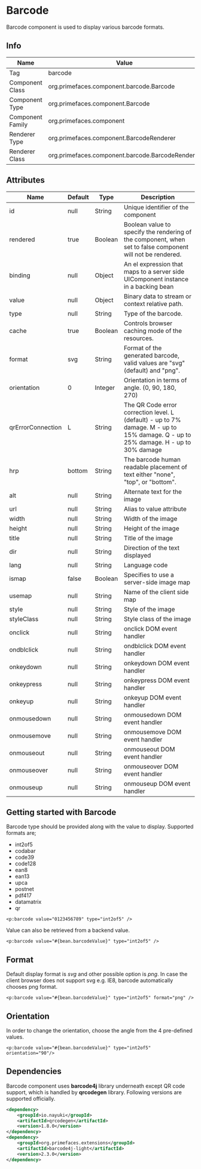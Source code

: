 # Barcode

Barcode component is used to display various barcode formats.

## Info

| Name | Value |
| --- | --- |
| Tag | barcode
| Component Class | org.primefaces.component.barcode.Barcode
| Component Type | org.primefaces.component.Barcode
| Component Family | org.primefaces.component |
| Renderer Type | org.primefaces.component.BarcodeRenderer
| Renderer Class | org.primefaces.component.barcode.BarcodeRenderer

## Attributes

| Name | Default | Type | Description |
| --- | --- | --- | --- |
| id | null | String | Unique identifier of the component
| rendered | true | Boolean | Boolean value to specify the rendering of the component, when set to false component will not be rendered.
| binding | null | Object | An el expression that maps to a server side UIComponent instance in a backing bean
| value | null | Object | Binary data to stream or context relative path.
| type | null | String | Type of the barcode.
| cache | true | Boolean | Controls browser caching mode of the resources.
| format | svg | String | Format of the generated barcode, valid values are "svg" (default) and "png".
| orientation | 0 | Integer | Orientation in terms of angle. (0, 90, 180, 270)
| qrErrorConnection | L | String | The QR Code error correction level. L (default) - up to 7% damage. M - up to 15% damage. Q - up to 25% damage. H - up to 30% damage
| hrp | bottom | String | The barcode human readable placement of text either "none", "top", or "bottom".
| alt | null | String | Alternate text for the image
| url | null | String | Alias to value attribute
| width | null | String | Width of the image
| height | null | String | Height of the image
| title | null | String | Title of the image
| dir | null | String | Direction of the text displayed
| lang | null | String | Language code
| ismap | false | Boolean | Specifies to use a server-side image map
| usemap | null | String | Name of the client side map
| style | null | String | Style of the image
| styleClass | null | String | Style class of the image
| onclick | null | String | onclick DOM event handler
| ondblclick | null | String | ondblclick DOM event handler
| onkeydown | null | String | onkeydown DOM event handler
| onkeypress | null | String | onkeypress DOM event handler
| onkeyup | null | String | onkeyup DOM event handler
| onmousedown | null | String | onmousedown DOM event handler
| onmousemove | null | String | onmousemove DOM event handler
| onmouseout | null | String | onmouseout DOM event handler
| onmouseover | null | String | onmouseover DOM event handler
| onmouseup | null | String | onmouseup DOM event handler

## Getting started with Barcode
Barcode type should be provided along with the value to display. Supported formats are;

- int2of5
- codabar
- code39
- code128
- ean8
- ean13
- upca
- postnet
- pdf417
- datamatrix
- qr

```xhtml
<p:barcode value="0123456789" type="int2of5" />
```

Value can also be retrieved from a backend value.

```xhtml
<p:barcode value="#{bean.barcodeValue}" type="int2of5" />
```
## Format
Default display format is _svg_ and other possible option is _png_. In case the client browser does not
support svg e.g. IE8, barcode automatically chooses png format.

```xhtml
<p:barcode value="#{bean.barcodeValue}" type="int2of5" format="png" />
```
## Orientation
In order to change the orientation, choose the angle from the 4 pre-defined values.

```xhtml
<p:barcode value="#{bean.barcodeValue}" type="int2of5" orientation="90"/>
```
## Dependencies
Barcode component uses **barcode4j** library underneath except QR code support, which is handled
by **qrcodegen** library. Following versions are supported officially.

```xml
<dependency>
    <groupId>io.nayuki</groupId>
    <artifactId>qrcodegen</artifactId>
    <version>1.8.0</version>
</dependency>
<dependency>
    <groupId>org.primefaces.extensions</groupId>
    <artifactId>barcode4j-light</artifactId>
    <version>2.3.0</version>
</dependency>
```